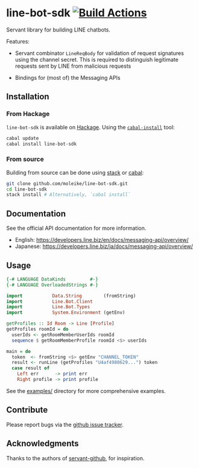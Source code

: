 # line-bot-sdk [![Build Actions](https://github.com/moleike/line-bot-sdk/workflows/build/badge.svg)](https://github.com/moleike/line-bot-sdk/actions)


Servant library for building LINE chatbots. 

Features:

* Servant combinator `LineReqBody` for validation of request signatures using the channel secret. This is required to distinguish legitimate requests sent by LINE from malicious requests

* Bindings for (most of) the Messaging APIs

## Installation

### From Hackage

`line-bot-sdk` is available on [Hackage](https://hackage.haskell.org). Using the [`cabal-install`][cabal] tool:

```bash
cabal update
cabal install line-bot-sdk
```

### From source

Building from source can be done using [stack][stack] or [cabal][cabal]:

```bash
git clone github.com/moleike/line-bot-sdk.git
cd line-bot-sdk
stack install # Alternatively, `cabal install`
```

[cabal]: https://www.haskell.org/cabal
[stack]: https://docs.haskellstack.org/en/stable/README

## Documentation

See the official API documentation for more information.

- English: https://developers.line.biz/en/docs/messaging-api/overview/
- Japanese: https://developers.line.biz/ja/docs/messaging-api/overview/

## Usage

```haskell
{-# LANGUAGE DataKinds         #-}
{-# LANGUAGE OverloadedStrings #-}

import           Data.String        (fromString)
import           Line.Bot.Client
import           Line.Bot.Types
import           System.Environment (getEnv)

getProfiles :: Id Room -> Line [Profile]
getProfiles roomId = do
  userIds <- getRoomMemberUserIds roomId
  sequence $ getRoomMemberProfile roomId <$> userIds

main = do
  token  <- fromString <$> getEnv "CHANNEL_TOKEN"
  result <- runLine (getProfiles "U4af4980629...") token
  case result of
    Left err      -> print err
    Right profile -> print profile
```

See the
[examples/](https://github.com/moleike/line-bot-sdk/tree/master/examples) directory for more comprehensive examples.

## Contribute

Please report bugs via the
[github issue tracker](https://github.com/moleike/line-bot-sdk/issues).

## Acknowledgments

Thanks to the authors of [servant-github](https://hackage.haskell.org/package/servant-github), for inspiration.

